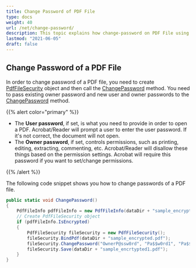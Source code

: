 ```yaml
---
title: Change Password of PDF File
type: docs
weight: 40
url: /net/change-password/
description: This topic explains how change-password on PDF File using PdfFileSecurity Class.
lastmod: "2021-06-05"
draft: false
---
```


## Change Password of a PDF File

In order to change password of a PDF file, you need to create [PdfFileSecurity](https://reference.aspose.com/pdf/net/aspose.pdf.facades/pdffilesecurity) object and then call the [ChangePassword](https://reference.aspose.com/pdf/net/aspose.pdf.facades.pdffilesecurity/changepassword/methods/2) method. You need to pass existing owner password and new user and owner passwords to the [ChangePassword](https://reference.aspose.com/pdf/net/aspose.pdf.facades.pdffilesecurity/changepassword/methods/2) method.

{{% alert color="primary" %}}

- The **User password**, if set, is what you need to provide in order to open a PDF. Acrobat/Reader will prompt a user to enter the user password. If it's not correct, the document will not open.
- The **Owner password**, if set, controls permissions, such as printing, editing, extracting, commenting, etc. Acrobat/Reader will disallow these things based on the permission settings. Acrobat will require this password if you want to set/change permissions.

{{% /alert %}}

The following code snippet shows you how to change passwords of a PDF file.

```csharp
public static void ChangePassword()
{
    PdfFileInfo pdfFileInfo = new PdfFileInfo(dataDir + "sample_encrypted.pdf");
    // Create PdfFileSecurity object
    if (pdfFileInfo.IsEncrypted)
    {
        PdfFileSecurity fileSecurity = new PdfFileSecurity();
        fileSecurity.BindPdf(dataDir + "sample_encrypted.pdf");
        fileSecurity.ChangePassword("OwnerP@ssw0rd", "Pa$$w0rd1", "Pa$$w0rd2", DocumentPrivilege.Print, KeySize.x256);
        fileSecurity.Save(dataDir + "sample_encrtypted1.pdf");
    }
}
```

